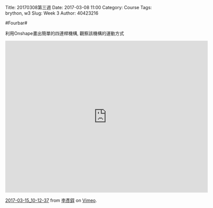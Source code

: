 Title: 20170308第三週
Date: 2017-03-08 11:00
Category: Course
Tags: brython, w3
Slug: Week 3
Author: 40423216

#Fourbar#

<p>利用Onshape畫出簡單的四連桿機構, 觀察該機構的運動方式</p>
<iframe src="https://player.vimeo.com/video/208420652" width="640" height="480" frameborder="0" webkitallowfullscreen mozallowfullscreen allowfullscreen></iframe>
<p><a href="https://vimeo.com/208420652">2017-03-15_10-12-37</a> from <a href="https://vimeo.com/user47853073">李彥錞</a> on <a href="https://vimeo.com">Vimeo</a>.</p>